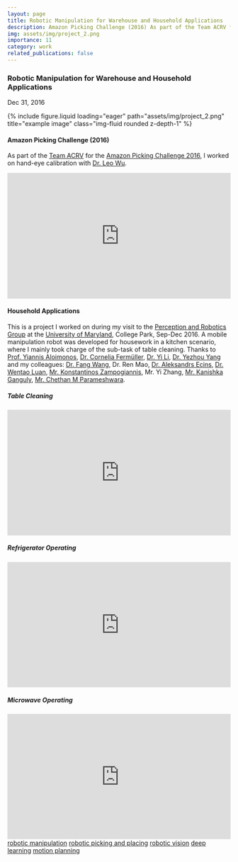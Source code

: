 ```yaml
---
layout: page
title: Robotic Manipulation for Warehouse and Household Applications
description: Amazon Picking Challenge (2016) As part of the Team ACRV for the Amazon Picking Challenge 2016, I worked on hand-eye calibration with Dr. Leo Wu. Household Applications This is a project I worked on during my visit to the Perception and Robotics Group at the University of Maryland, College Park, Sep-Dec 2016.
img: assets/img/project_2.png
importance: 11
category: work
related_publications: false
---
```

<!-- Project title and date -->
<h3><strong>Robotic Manipulation for Warehouse and Household Applications</strong></h3>
<p>Dec 31, 2016</p>

<!-- Project picture -->
<div class="row">
    <div class="col-sm mt-3 mt-md-0">
        {% include figure.liquid loading="eager" path="assets/img/project_2.png" title="example image" class="img-fluid rounded z-depth-1" %}
    </div>
</div>

<!-- Content -->
<h4 class="mt-3" id="amazon-picking-challenge-2016"><strong>Amazon Picking Challenge (2016)</strong></h4>
<p>
    As part of the <a href="https://research.qut.edu.au/qcr/Projects/amazon-picking-challenge-2016/" target="_blank" rel="noopener">Team ACRV</a> for the <a href="http://pwurman.org/amazonpickingchallenge/results.shtml" target="_blank" rel="noopener">Amazon Picking Challenge 2016</a>, I worked on hand-eye calibration with <a href="https://sites.google.com/site/wuliaothu/home" target="_blank" rel="noopener">Dr. Leo Wu</a>.

<div style="position: relative; padding-bottom: 56.25%; height: 0; overflow: hidden;">
  <iframe src="https://www.youtube.com/embed/kiPumsk9TBk" style="position: absolute; top: 0; left: 0; width: 100%; height: 100%; border:0;" allowfullscreen title="YouTube Video"></iframe>
</div>
</p>

<h4 class="mt-3" id="household-applications"><strong>Household Applications</strong></h4>
<p>This is a project I worked on during my visit to the <a href="http://prg.cs.umd.edu/" target="_blank" rel="noopener">Perception and Robotics Group</a> at the <a href="https://umd.edu/" target="_blank" rel="noopener">University of Maryland</a>, College Park, Sep-Dec 2016. A mobile manipulation robot was developed for housework in a kitchen scenario, where I mainly took charge of the sub-task of table cleaning. Thanks to <a href="https://robotics.umd.edu/clark/faculty/350/Yiannis-Aloimonos" target="_blank" rel="noopener">Prof. Yiannis Aloimonos</a>, <a href="https://isr.umd.edu/clark/faculty/1168/Cornelia-Ferm%C3%BCller" target="_blank" rel="noopener">Dr. Cornelia Fermüller</a>, <a href="https://users.cecs.anu.edu.au/~yili/" target="_blank" rel="noopener">Dr. Yi Li</a>, <a href="https://yezhouyang.engineering.asu.edu/" target="_blank" rel="noopener">Dr. Yezhou Yang</a> and my colleagues: <a href="http://users.cecs.anu.edu.au/~fwang/" target="_blank" rel="noopener">Dr. Fang Wang</a>, Dr. Ren Mao, <a href="https://scholar.google.com/citations?user=eDDJ48UAAAAJ&amp;hl=en" target="_blank" rel="noopener">Dr. Aleksandrs Ecins</a>, <a href="https://scholar.google.com/citations?user=PJQ8XgwAAAAJ&amp;hl=en" target="_blank" rel="noopener">Dr. Wentao Luan</a>, <a href="https://www.cs.umd.edu/~kzampog/" target="_blank" rel="noopener">Mr. Konstantinos Zampogiannis</a>, Mr. Yi Zhang, <a href="https://kganguly.umiacs.io/" target="_blank" rel="noopener">Mr. Kanishka Ganguly</a>, <a href="https://chethanparameshwara.github.io/" target="_blank" rel="noopener">Mr. Chethan M Parameshwara</a>.</p>

<h5 id="table-cleaning"><strong>Table Cleaning</strong></h5>
<div style="position: relative; padding-bottom: 56.25%; height: 0; overflow: hidden;">
  <iframe src="https://www.youtube.com/embed/QyQWNof-8v4" style="position: absolute; top: 0; left: 0; width: 100%; height: 100%; border:0;" allowfullscreen title="YouTube Video"></iframe>
</div>

<h5 class="mt-3" id="refrigerator-operating"><strong>Refrigerator Operating</strong></h5>
<div style="position: relative; padding-bottom: 56.25%; height: 0; overflow: hidden;">
  <iframe src="https://www.youtube.com/embed/1rK_O8T_ck4" style="position: absolute; top: 0; left: 0; width: 100%; height: 100%; border:0;" allowfullscreen title="YouTube Video"></iframe>
</div>

<h5 class="mt-3" id="microwave-operating"><strong>Microwave Operating</strong></h5>
<div style="position: relative; padding-bottom: 56.25%; height: 0; overflow: hidden;">
  <iframe src="https://www.youtube.com/embed/WUcqNiUzKvI" style="position: absolute; top: 0; left: 0; width: 100%; height: 100%; border:0;" allowfullscreen title="YouTube Video"></iframe>
</div>

<div class="mt-3">
  <a class="badge badge-light" href="/tag/robotic-manipulation/">robotic manipulation</a>
  <a class="badge badge-light" href="/tag/robotic-picking-and-placing/">robotic picking and placing</a>
  <a class="badge badge-light" href="/tag/robotic-vision/">robotic vision</a>
  <a class="badge badge-light" href="/tag/deep-learning/">deep learning</a>
  <a class="badge badge-light" href="/tag/motion-planning/">motion planning</a>
</div>